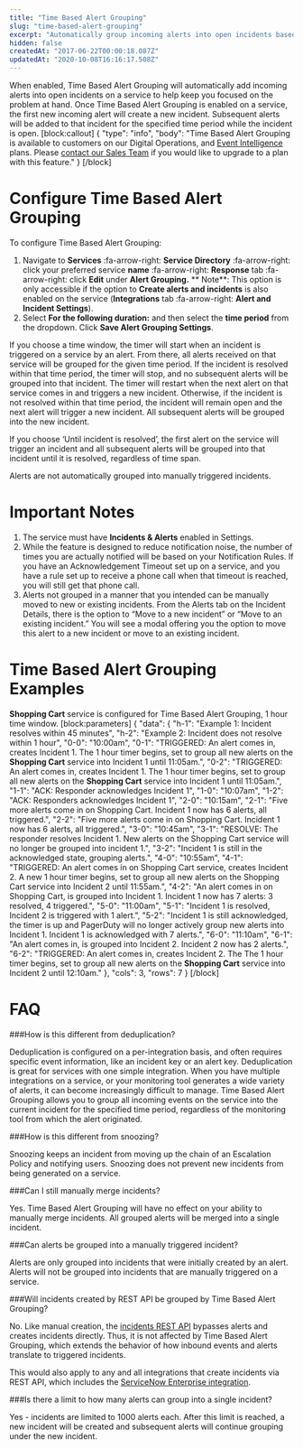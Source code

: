 ```yaml
---
title: "Time Based Alert Grouping"
slug: "time-based-alert-grouping"
excerpt: "Automatically group incoming alerts into open incidents based on the time they are generated"
hidden: false
createdAt: "2017-06-22T00:00:18.087Z"
updatedAt: "2020-10-08T16:16:17.508Z"
---
```

When enabled, Time Based Alert Grouping will automatically add incoming alerts into open incidents on a service to help keep you focused on the problem at hand. Once Time Based Alert Grouping is enabled on a service, the first new incoming alert will create a new incident. Subsequent alerts will be added to that incident for the specified time period while the incident is open.
[block:callout]
{
  "type": "info",
  "body": "Time Based Alert Grouping is available to customers on our Digital Operations, and [Event Intelligence](https://support.pagerduty.com/v1/docs/event-intelligence) plans. Please [contact our Sales Team](https://www.pagerduty.com/contact-sales/) if you would like to upgrade to a plan with this feature."
}
[/block]
# Configure Time Based Alert Grouping

To configure Time Based Alert Grouping:

1. Navigate to **Services** :fa-arrow-right: **Service Directory** :fa-arrow-right: click your preferred service **name** :fa-arrow-right: **Response** tab :fa-arrow-right: click **Edit** under **Alert Grouping.**  ** Note**: This option is only accessible if the option to **Create alerts and incidents** is also enabled on the service (**Integrations** tab :fa-arrow-right: **Alert and Incident Settings**).
2. Select **For the following duration:** and then select the **time period** from the dropdown. Click **Save Alert Grouping Settings**.

If you choose a time window, the timer will start when an incident is triggered on a service by an alert. From there, all alerts received on that service will be grouped for the given time period. If the incident is resolved within that time period, the timer will stop, and no subsequent alerts will be grouped into that incident.  The timer will restart when the next alert on that service comes in and triggers a new incident. Otherwise, if the incident is not resolved within that time period, the incident will remain open and the next alert will trigger a new incident. All subsequent alerts will be grouped into the new incident. 

If you choose ‘Until incident is resolved’, the first alert on the service will trigger an incident and all subsequent alerts will be grouped into that incident until it is resolved, regardless of time span.

Alerts are not automatically grouped into manually triggered incidents. 

# Important Notes

1. The service must have **Incidents & Alerts** enabled in Settings. 
2. While the feature is designed to reduce notification noise, the number of times you are actually notified will be based on your Notification Rules. If you have an Acknowledgement Timeout set up on a service, and you have a rule set up to receive a phone call when that timeout is reached, you will still get that phone call.
3. Alerts not grouped in a manner that you intended can be manually moved to new or existing incidents. From the Alerts tab on the Incident Details, there is the option to “Move to a new incident” or “Move to an existing incident.”  You will see a modal offering you the option to move this alert to a new incident or move to an existing incident.

# Time Based Alert Grouping Examples

**Shopping Cart** service is configured for Time Based Alert Grouping, 1 hour time window.
[block:parameters]
{
  "data": {
    "h-1": "Example 1: Incident resolves within 45 minutes",
    "h-2": "Example 2: Incident does not resolve within 1 hour",
    "0-0": "10:00am",
    "0-1": "TRIGGERED: An alert comes in, creates Incident 1. The 1 hour timer begins, set to group all new alerts on the **Shopping Cart** service into Incident 1 until 11:05am.",
    "0-2": "TRIGGERED: An alert comes in, creates Incident 1. The 1 hour timer begins, set to group all new alerts on the **Shopping Cart** service into Incident 1 until 11:05am.",
    "1-1": "ACK: Responder acknowledges Incident 1",
    "1-0": "10:07am",
    "1-2": "ACK: Responders acknowledges Incident 1",
    "2-0": "10:15am",
    "2-1": "Five more alerts come in on Shopping Cart. Incident 1 now has 6 alerts, all triggered.",
    "2-2": "Five more alerts come in on Shopping Cart. Incident 1 now has 6 alerts, all triggered.",
    "3-0": "10:45am",
    "3-1": "RESOLVE: The responder resolves Incident 1. New alerts on the Shopping Cart service will no longer be grouped into incident 1.",
    "3-2": "Incident 1 is still in the acknowledged state, grouping alerts.",
    "4-0": "10:55am",
    "4-1": "TRIGGERED: An alert comes in on Shopping Cart service, creates Incident 2. A new 1 hour timer begins, set to group all new alerts on the Shopping Cart service into Incident 2 until 11:55am.",
    "4-2": "An alert comes in on Shopping Cart, is grouped into Incident 1.  Incident 1 now has 7 alerts: 3 resolved, 4 triggered.",
    "5-0": "11:00am",
    "5-1": "Incident 1 is resolved, Incident 2 is triggered with 1 alert.",
    "5-2": "Incident 1 is still acknowledged, the timer is up and PagerDuty will no longer actively group new alerts into Incident 1. Incident 1 is acknowledged with 7 alerts.",
    "6-0": "11:10am",
    "6-1": "An alert comes in, is grouped into Incident 2. Incident 2 now has 2 alerts.",
    "6-2": "TRIGGERED: An alert comes in, creates Incident 2. The The 1 hour timer begins, set to group all new alerts on the **Shopping Cart** service into Incident 2 until 12:10am."
  },
  "cols": 3,
  "rows": 7
}
[/block]
# FAQ

###How is this different from deduplication?

Deduplication is configured on a per-integration basis, and often requires specific event information, like an incident key or an alert key. Deduplication is great for services with one simple integration. When you have multiple integrations on a service, or your monitoring tool generates a wide variety of alerts, it can become increasingly difficult to manage. Time Based Alert Grouping allows you to group all incoming events on the service into the current incident for the specified time period, regardless of the monitoring tool from which the alert originated.

###How is this different from snoozing? 

Snoozing keeps an incident from moving up the chain of an Escalation Policy and notifying users. Snoozing does not prevent new incidents from being generated on a service. 

###Can I still manually merge incidents? 

Yes. Time Based Alert Grouping will have no effect on your ability to manually merge incidents. All grouped alerts will be merged into a single incident.

###Can alerts be grouped into a manually triggered incident?

Alerts are only grouped into incidents that were initially created by an alert. Alerts will not be grouped into incidents that are manually triggered on a service. 

###Will incidents created by REST API be grouped by Time Based Alert Grouping?

No. Like manual creation, the [incidents REST API](https://v2.developer.pagerduty.com/docs/incident-creation-api) bypasses alerts and creates incidents directly. Thus, it is not affected by Time Based Alert Grouping, which extends the behavior of how inbound events and alerts translate to triggered incidents. 

This would also apply to any and all integrations that create incidents via REST API, which includes the [ServiceNow Enterprise integration](https://www.pagerduty.com/docs/guides/ServiceNow-integration-guide/).

###Is there a limit to how many alerts can group into a single incident?

Yes - incidents are limited to 1000 alerts each. After this limit is reached, a new incident will be created and subsequent alerts will continue grouping under the new incident.